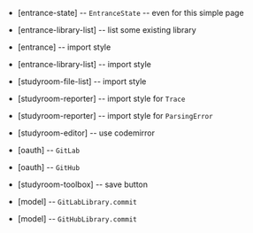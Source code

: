 - [entrance-state] -- `EntranceState` -- even for this simple page
- [entrance-library-list] -- list some existing library

- [entrance] -- import style
- [entrance-library-list] -- import style

- [studyroom-file-list] -- import style
- [studyroom-reporter] -- import style for `Trace`
- [studyroom-reporter] -- import style for `ParsingError`

- [studyroom-editor] -- use codemirror

- [oauth] -- `GitLab`
- [oauth] -- `GitHub`

- [studyroom-toolbox] -- save button

- [model] -- `GitLabLibrary.commit`
- [model] -- `GitHubLibrary.commit`
